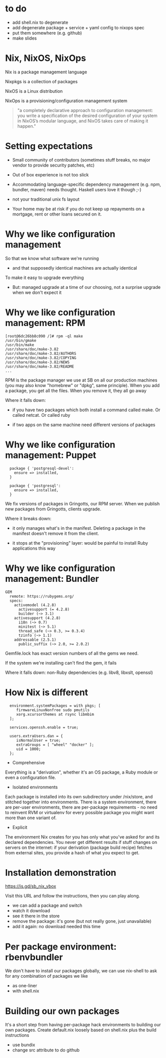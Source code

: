 # to do 

* add shell.nix to degenerate
* add degenerate package +  service + yaml config to nixops spec
* put them somewhere (e.g. github)
* make slides

# Nix, NixOS, NixOps

Nix is a package management language

Nixpkgs is a collection of packages

NixOS is a Linux distribution

NixOps is a provisioning/configuration management system

> "a completely declarative approach to configuration management: you
write a specification of the desired configuration of your system in
NixOS’s modular language, and NixOS takes care of making it happen."


# Setting expectations

* Small community of contributors (sometimes stuff breaks, no major
  vendor to provide security patches, etc)

* Out of box experience is not too slick

* Accommodating language-specific dependency management (e.g. npm,
bundler, maven) needs thought. Haskell users love it though ;-)

* not your traditional unix fs layout

* Your home may be at risk if you do not keep up repayments on a mortgage, rent or other loans secured on it.



# Why we like configuration management

So that we know what software we're running

- and that supposedly identical machines are actually identical

To make it easy to upgrade everything

- But: managed upgrade at a time of our choosing, not a
  surprise upgrade when we don't expect it

# Why we like configuration management: RPM

```
[root@6dc26bb8c090 /]# rpm -ql make
/usr/bin/gmake
/usr/bin/make
/usr/share/doc/make-3.82
/usr/share/doc/make-3.82/AUTHORS
/usr/share/doc/make-3.82/COPYING
/usr/share/doc/make-3.82/NEWS
/usr/share/doc/make-3.82/README
...
```

RPM is the package manager we use at SB on all our production
machines (you may also know "homebrew" or "dpkg", same principle).
When you add a package, you get all the files.  When you remove it,
they all go away

Where it falls down: 

* if you have two packages which both install a
  command called make.  Or called netcat.  Or called ruby
  
* if two apps on the same machine need different versions of packages

# Why we like configuration management: Puppet

```
  package { 'postgresql-devel':
    ensure => installed,
  }

  package { 'postgresql':
    ensure => installed,
  }
```

We fix versions of packages in Gringotts, our RPM server.  When we publish
new packages from Gringotts, clients upgrade.

Where it breaks down: 

- it only manages what's in the manifest. Deleting a package in the manifest 
  doesn't remove it from the client.

- it stops at the "provisioning" layer: would be painful to install
  Ruby applications this way

# Why we like configuration management: Bundler

```
GEM
  remote: https://rubygems.org/
  specs:
    activemodel (4.2.8)
      activesupport (= 4.2.8)
      builder (~> 3.1)
    activesupport (4.2.8)
      i18n (~> 0.7)
      minitest (~> 5.1)
      thread_safe (~> 0.3, >= 0.3.4)
      tzinfo (~> 1.1)
    addressable (2.5.1)
      public_suffix (~> 2.0, >= 2.0.2)
```

Gemfile.lock has exact version numbers of all the gems we need.

If the system we're installing can't find the gem, it fails

Where it falls down: non-Ruby dependencies (e.g. libv8, libxslt, openssl)

# How Nix is different 

```
  environment.systemPackages = with pkgs; [
     firmwareLinuxNonfree sudo pmutils 
     xorg.xcursorthemes at rsync libmbim
  ];
  
  services.openssh.enable = true;

  users.extraUsers.dan = {
     isNormalUser = true;
     extraGroups = [ "wheel" "docker" ];
     uid = 1000;
  };
```

* Comprehensive

Everything is a "derivation", whether it's an OS package, a Ruby module
or even a configuration file.

* Isolated environments

Each package is installed into its own subdirectory under /nix/store,
and stitched together into environments.  There is a system
environment, there are per-user environments, there are per-package
requirements - no need to reinvent RVM or virtualenv for every
possible package you might want more than one variant of.

* Explicit

The environment Nix creates for you has only what you've asked for and
its declared dependencies. You never get different results if stuff
changes on servers on the internet: if your derivation (package build
recipe) fetches from external sites, you provide a hash of what you
expect to get.


# Installation demonstration

https://is.gd/sb_nix_vbox

Visit this URL and follow the instructions, then you can play along.

* we can add a package and switch
* watch it download
* see it there in the store
* remove the package: it's gone
  (but not really gone, just unavailable)
* add it again: no download needed this time


# Per package environment: rbenvbundler 

We don't have to install our packages globally, we can use nix-shell
to ask for any combination of packages we like

* as one-liner
* with shell.nix

# Building our own packages

It's a short step from having per-package hack environments to
building our own packages.  Create default.nix loosely based on 
shell.nix plus the build instructions

* use bundix 
* change src attribute to do github


# 

